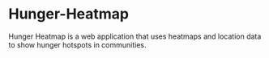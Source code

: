 # Hunger-Heatmap
Hunger Heatmap is a web application that uses heatmaps and location data to show hunger hotspots in communities.
